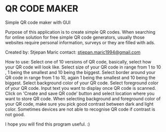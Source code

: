 # QR CODE MAKER
Simple QR code maker with GUI

Purpose of this application is to create simple QR codes. When searching for online solution for free
simple QR code generators, usually those websites require personal information, surveys or they are filled with ads.

Created by: Stjepan Maric
contact: stjepan.maric1994@gmail.com

How to use:
    Select one of 10 versions of QR code, basically, select how your QR code will look like.
    Select size of your QR code in range from 1 to 10 , 1 being the smallest and 10 being the biggest.
    Select border around your QR code in range from 1 to 10, again 1 being the smallest and 10 being the biggest.
    Select background color of your QR code.
    Select foreground color of your QR code.
    Input text you want to display once QR code is scanned.
    Click on  'Create and save QR code' button and select location where you want to store QR code.
When selecting background and foreground color of your QR code, make sure you pick good contrast between dark and light
color. Sometimes devices are not able to recognise QR code if contrast is not good.

I hope you will find this program useful. :)
